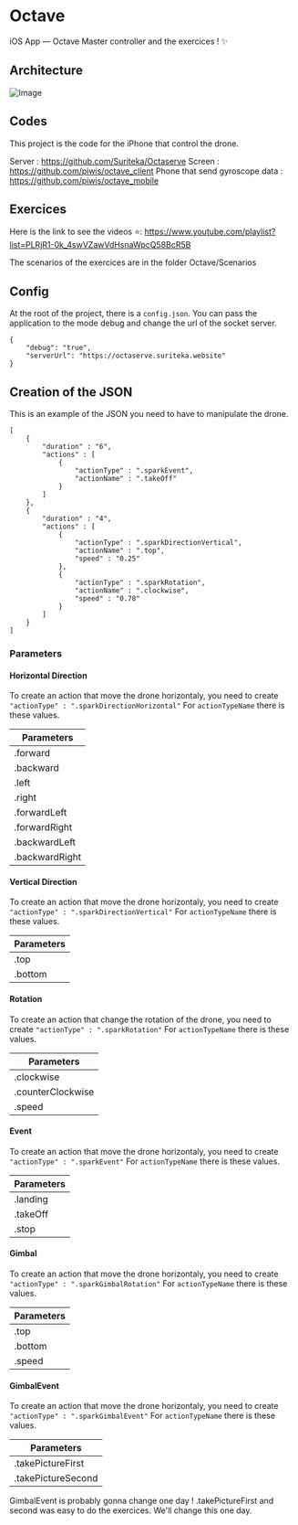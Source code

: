 # Octave
iOS App — Octave Master controller and the exercices ! ✨

## Architecture

![Image](https://i.imgur.com/UNQT3TC.png)


## Codes
This project is the code for the iPhone that control the drone.

Server : https://github.com/Suriteka/Octaserve
Screen : https://github.com/piwis/octave_client
Phone that send gyroscope data : https://github.com/piwis/octave_mobile

## Exercices

Here is the link to see the videos ⭐️: https://www.youtube.com/playlist?list=PLRjR1-0k_4swVZawVdHsnaWpcQ58BcR5B

The scenarios of the exercices are in the folder Octave/Scenarios

## Config

At the root of the project, there is a ```config.json```.
You can pass the application to the mode debug and change the url of the socket server. 

```
{
    "debug": "true",
    "serverUrl": "https://octaserve.suriteka.website"
}
```


## Creation of the JSON

This is an example of the JSON you need to have to manipulate the drone.

```
[
    {
        "duration" : "6",
        "actions" : [
            {
                "actionType" : ".sparkEvent",
                "actionName" : ".takeOff"
            }
        ]
    },
    {
        "duration" : "4",
        "actions" : [
            {
                "actionType" : ".sparkDirectionVertical",
                "actionName" : ".top",
                "speed" : "0.25"
            },
            {
                "actionType" : ".sparkRotation",
                "actionName" : ".clockwise",
                "speed" : "0.78"
            }
        ]
    }
]
```

### Parameters

#### Horizontal Direction
To create an action that move the drone horizontaly, you need to create ```"actionType" : ".sparkDirectionHorizontal"```
For ```actionTypeName``` there is these values.


|     Parameters 	|
|---------------	|
| .forward       	|
| .backward      	|
| .left          	|
| .right         	|
| .forwardLeft   	|
| .forwardRight  	|
| .backwardLeft  	|
| .backwardRight 	|

#### Vertical Direction
To create an action that move the drone horizontaly, you need to create ```"actionType" : ".sparkDirectionVertical"```
For ```actionTypeName``` there is these values.


|     Parameters 	|
|---------------	|
| .top       	|
| .bottom      	|


#### Rotation
To create an action that change the rotation of the drone, you need to create ```"actionType" : ".sparkRotation"```
For ```actionTypeName``` there is these values.


|     Parameters 	|
|---------------	|
| .clockwise       	|
| .counterClockwise |
| .speed            |


#### Event
To create an action that move the drone horizontaly, you need to create ```"actionType" : ".sparkEvent"```
For ```actionTypeName``` there is these values.

|     Parameters 	|
|---------------	|
| .landing       	|
| .takeOff      	|
| .stop			|


#### Gimbal
To create an action that move the drone horizontaly, you need to create ```"actionType" : ".sparkGimbalRotation"```
For ```actionTypeName``` there is these values.

|     Parameters 	|
|---------------	|
| .top       	|
| .bottom      	|
| .speed	| 


#### GimbalEvent
To create an action that move the drone horizontaly, you need to create ```"actionType" : ".sparkGimbalEvent"```
For ```actionTypeName``` there is these values.

|     Parameters 	|
|---------------	|
| .takePictureFirst      |
| .takePictureSecond      |

GimbalEvent is probably gonna change one day !
.takePictureFirst and second was easy to do the exercices. We'll change this one day.
